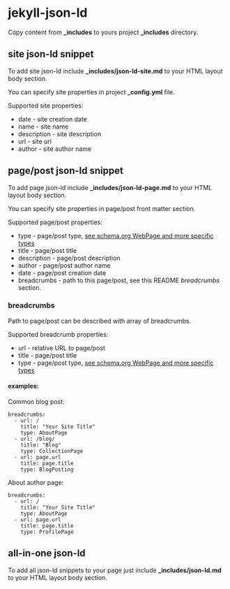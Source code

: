 # jekyll-json-ld

Copy content from **_includes** to yours project **_includes** directory.

## site json-ld snippet

To add site json-ld include **_includes/json-ld-site.md** to your HTML layout body section.

You can specify site properties in project **_config.yml** file.

Supported site properties:

* date - site creation date
* name - site name
* description - site description
* url - site url
* author - site author name

## page/post json-ld snippet

To add page json-ld include **_includes/json-ld-page.md** to your HTML layout body section.

You can specify site properties in page/post front matter section.

Supported page/post properties:

* type - page/post type, [see schema.org WebPage and more specific types][1]
* title - page/post title
* description - page/post description
* author - page/post author name
* date - page/post creation date
* breadcrumbs - path to this page/post, see this README *breadcrumbs* section.

### breadcrumbs

Path to page/post can be described with array of breadcrumbs.

Supported breadcrumb properties:

* url - relative URL to page/post
* title - page/post title
* type - page/post type, [see schema.org WebPage and more specific types][1]

#### examples:

Common blog post:

```
breadcrumbs:
  - url: /
    title: "Your Site Title"
    type: AboutPage
  - url: /blog/
    title: "Blog"
    type: CollectionPage
  - url: page.url
    title: page.title
    type: BlogPosting
```

About author page:

```
breadcrumbs:
  - url: /
    title: "Your Site Title"
    type: AboutPage
  - url: page.url
    title: page.title
    type: ProfilePage
```

## all-in-one json-ld

To add all json-ld snippets to your page just include **_includes/json-ld.md** to your HTML layout body section.

[1]: http://schema.org/WebPage
